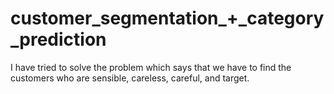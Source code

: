 # customer_segmentation_+_category_prediction

I have tried to solve the problem which says that we have to find the customers who are sensible, careless, careful, and target. 
